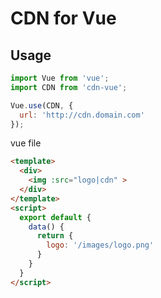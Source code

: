 CDN for Vue
======

## Usage

```javascript
import Vue from 'vue';
import CDN from 'cdn-vue';

Vue.use(CDN, {
  url: 'http://cdn.domain.com'
});
```

vue file

```html
<template>
  <div>
    <img :src="logo|cdn" >
  </div>
</template>
<script>
  export default {
    data() {
      return {
        logo: '/images/logo.png'
      }
    }
  }
</script>
```
